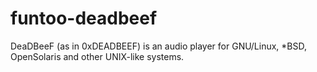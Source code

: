 funtoo-deadbeef
===============
DeaDBeeF (as in 0xDEADBEEF) is an audio player for GNU/Linux, *BSD, OpenSolaris and other UNIX-like systems.
